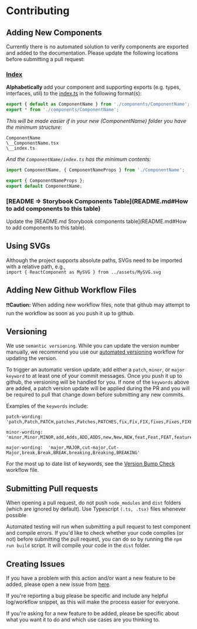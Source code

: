 # Contributing

## Adding New Components
Currently there is no automated solution to verify components are exported and added to the documentation. Please update the following locations before submitting a pull request:

### [Index](src/index.ts)
**Alphabetically** add your component and supporting exports (e.g. types, interfaces, util) to the [index.ts](src/index.ts) in the following format(s):
```ts
export { default as ComponentName } from './components/ComponentName';
export * from './components/ComponentName';
```

*This will be made easier if in your new (ComponentName) folder you have the minimum structure:*
```
ComponentName
\__ComponentName.tsx
\__index.ts
```

*And the `ComponentName/index.ts` has the minimum contents:*
```ts
import ComponentName, { ComponentNameProps } from './ComponentName';

export { ComponentNameProps };
export default ComponentName;
```

### [README => Storybook Components Table](README.md#How to add components to this table)
Update the [README.md Storybook components table](README.md#How to add components to this table).

## Using SVGs
Although the project supports absolute paths, SVGs need to be imported with a relative path, e.g., <br />`import { ReactComponent as MySVG } from ../assets/MySVG.svg`

## Adding New Github Workflow Files
❗❗**Caution:** When adding new workflow files, note that github may attempt to run the workflow as soon as you push it up to github.

## Versioning
We use `semantic versioning`. While you can update the version number manually, we recommend you use our [automated versioning](.github/workflows/versionBumpCheck.yml) workflow for updating the version.

To trigger an automatic version update, add either a `patch`, `minor`, or `major keyword` to at least one of your commit messages. Once you push it up to github, the versioning will be handled for you. If none of the `keywords` above are added, a patch version update will be applied during the PR and you will be required to pull that change down before submitting any new commits.

Examples of the `keywords` include:

    patch-wording:  'patch,Patch,PATCH,patches,Patches,PATCHES,fix,Fix,FIX,fixes,Fixes,FIXES'
    
    minor-wording:  'minor,Minor,MINOR,add,Adds,ADD,ADDS,new,New,NEW,feat,Feat,FEAT,feature,Feature,FEATURE,features,Features,FEATURES'
    
    major-wording:  'major,MAJOR,cut-major,Cut-Major,break,Break,BREAK,breaking,Breaking,BREAKING'

For the most up to date list of keywords, see the [Version Bump Check](.github/workflows/versionBumpCheck.yml) workflow file.

## Submitting Pull requests
When opening a pull request, do not push `node_modules` and `dist` folders (which are ignored by default). Use Typescript `(.ts, .tsx)` files whenever possible

Automated testing will run when submitting a pull request to test component and compile errors. If you'd like to check whether your code compiles (or not) before submitting the pull request, you can do so by running the `npm run build` script. It will compile your code in the `dist` folder.

## Creating Issues
If you have a problem with this action and/or want a new feature to be added, please open a new issue from [here](https://github.com/ToyotaResearchInstitute/lakefront/issues/new).

If you're reporting a bug please be specific and include any helpful log/workflow snippet, as this will make the process easier for everyone. 

If you're asking for a new feature to be added, please be specific about what you want it to do and which use cases are you thinking to.
